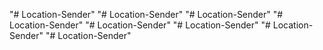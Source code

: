 "# Location-Sender" 
"# Location-Sender" 
"# Location-Sender" 
"# Location-Sender" 
"# Location-Sender" 
"# Location-Sender" 
"# Location-Sender" 
"# Location-Sender" 
